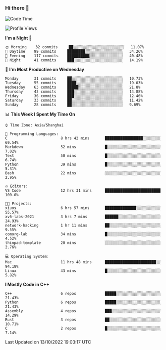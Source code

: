 ### Hi there 👋

<!--
**KarmaD7/KarmaD7** is a ✨ _special_ ✨ repository because its `README.md` (this file) appears on your GitHub profile.

Here are some ideas to get you started:

- 🔭 I’m currently working on ...
- 🌱 I’m currently learning ...
- 👯 I’m looking to collaborate on ...
- 🤔 I’m looking for help with ...
- 💬 Ask me about ...
- 📫 How to reach me: ...
- 😄 Pronouns: ...
- ⚡ Fun fact: ...
-->

<!--START_SECTION:waka-->
![Code Time](http://img.shields.io/badge/Code%20Time-32%20hrs%2042%20mins-blue)

![Profile Views](http://img.shields.io/badge/Profile%20Views-12-blue)

**I'm a Night 🦉** 

```text
🌞 Morning    32 commits     ██░░░░░░░░░░░░░░░░░░░░░░░   11.07% 
🌆 Daytime    99 commits     ████████░░░░░░░░░░░░░░░░░   34.26% 
🌃 Evening    117 commits    ██████████░░░░░░░░░░░░░░░   40.48% 
🌙 Night      41 commits     ███░░░░░░░░░░░░░░░░░░░░░░   14.19%

```
📅 **I'm Most Productive on Wednesday** 

```text
Monday       31 commits     ██░░░░░░░░░░░░░░░░░░░░░░░   10.73% 
Tuesday      55 commits     ████░░░░░░░░░░░░░░░░░░░░░   19.03% 
Wednesday    63 commits     █████░░░░░░░░░░░░░░░░░░░░   21.8% 
Thursday     43 commits     ███░░░░░░░░░░░░░░░░░░░░░░   14.88% 
Friday       36 commits     ███░░░░░░░░░░░░░░░░░░░░░░   12.46% 
Saturday     33 commits     ██░░░░░░░░░░░░░░░░░░░░░░░   11.42% 
Sunday       28 commits     ██░░░░░░░░░░░░░░░░░░░░░░░   9.69%

```


📊 **This Week I Spent My Time On** 

```text
⌚︎ Time Zone: Asia/Shanghai

💬 Programming Languages: 
C                        8 hrs 42 mins       █████████████████░░░░░░░░   69.54% 
Markdown                 52 mins             █░░░░░░░░░░░░░░░░░░░░░░░░   7.02% 
Text                     50 mins             █░░░░░░░░░░░░░░░░░░░░░░░░   6.74% 
Python                   39 mins             █░░░░░░░░░░░░░░░░░░░░░░░░   5.31% 
Bash                     22 mins             ░░░░░░░░░░░░░░░░░░░░░░░░░   2.95%

🔥 Editors: 
VS Code                  12 hrs 31 mins      █████████████████████████   100.0%

🐱‍💻 Projects: 
xiuos                    6 hrs 57 mins       ██████████████░░░░░░░░░░░   55.57% 
xv6-labs-2021            3 hrs 7 mins        ██████░░░░░░░░░░░░░░░░░░░   24.93% 
network-hacking          1 hr 11 mins        ██░░░░░░░░░░░░░░░░░░░░░░░   9.55% 
comorg-lab               34 mins             █░░░░░░░░░░░░░░░░░░░░░░░░   4.52% 
thinpad-template         20 mins             ░░░░░░░░░░░░░░░░░░░░░░░░░   2.76%

💻 Operating System: 
Mac                      11 hrs 48 mins      ███████████████████████░░   94.18% 
Linux                    43 mins             █░░░░░░░░░░░░░░░░░░░░░░░░   5.82%

```

**I Mostly Code in C++** 

```text
C++                      6 repos             █████░░░░░░░░░░░░░░░░░░░░   21.43% 
Python                   6 repos             █████░░░░░░░░░░░░░░░░░░░░   21.43% 
Assembly                 4 repos             ███░░░░░░░░░░░░░░░░░░░░░░   14.29% 
Rust                     3 repos             ██░░░░░░░░░░░░░░░░░░░░░░░   10.71% 
C                        2 repos             █░░░░░░░░░░░░░░░░░░░░░░░░   7.14%

```



 Last Updated on 13/10/2022 19:03:17 UTC
<!--END_SECTION:waka-->
